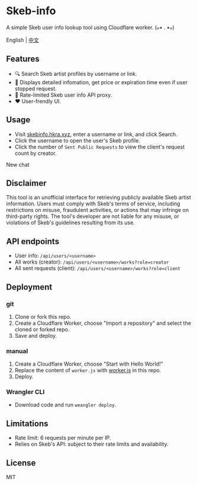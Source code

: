 # Skeb-info
A simple Skeb user info lookup tool using Cloudflare worker. (๑• . •๑)

English | [中文](README.zh-CN.md)

## Features

- 🔍 Search Skeb artist profiles by username or link.
- 📑 Displays detailed infomation, get price or expiration time even if user stopped request.
- 🔗 Rate-limited Skeb user info API proxy.
- ❤️ User-frendly UI.

## Usage

- Visit [skebinfo.hkra.xyz](https://skebinfo.hkra.xyz/), enter a username or link, and click Search.
- Click the username to open the user's Skeb profile.
- Click the number of `Sent Public Requests` to view the client's request count by creator.

New chat

## Disclaimer

This tool is an unofficial interface for retrieving publicly available Skeb artist information. Users must comply with Skeb's terms of service, including restrictions on misuse, fraudulent activities, or actions that may infringe on third-party rights. The tool's developer are not liable for any misuse, or violations of Skeb's guidelines resulting from its use.

## API endpoints
- User info: `/api/users/<username>`
- All works (creator): `/api/users/<username>/works?role=creator`
- All sent requests (client): `/api/users/<username>/works?role=client`

## Deployment
### git
1. Clone or fork this repo.
2. Create a Cloudflare Worker, choose "Import a repository" and select the cloned or forked repo.
3. Save and deploy.
### manual
1. Create a Cloudflare Worker, choose "Start with Hello World!"
2. Replace the content of `worker.js` with [worker.js](worker.js) in this repo.
3. Deploy.
### Wrangler CLI
- Download code and run `weangler deploy`.

## Limitations

- Rate limit: 6 requests per minute per IP.  
- Relies on Skeb's API: subject to their rate limits and availability.

## License
MIT
